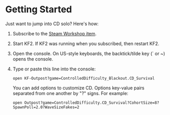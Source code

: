 
# Getting Started

Just want to jump into CD solo?  Here's how:

1. Subscribe to the [Steam Workshop item](https://steamcommunity.com/sharedfiles/itemedittext/?id=2050357684).

1. Start KF2.  If KF2 was running when you subscribed, then restart KF2.

1. Open the console.  On US-style keyboards, the backtick/tilde key (\` or ~) opens the console.

1. Type or paste this line into the console:
   ```
   open KF-Outpost?game=ControlledDifficulty_Blackout.CD_Survival
   ```
   You can add options to customize CD.  Options key-value pairs separated from one another by "?" signs.
   For example:
   ```
   open Outpost?game=ControlledDifficulty.CD_Survival?CohortSize=8?SpawnPoll=2.0?WaveSizeFakes=2
   ```
